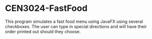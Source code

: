# CEN3024-FastFood

This program simulates a fast food menu using JavaFX using several checkboxes. The user can type in special directions and will have their order printed out should they choose. 
